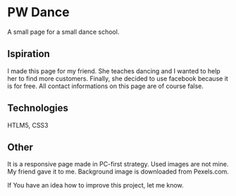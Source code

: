 # PW Dance
A small page for a small dance school.

## Ispiration
I made this page for my friend. She teaches dancing and I wanted to help her to find more customers. Finally, she decided to use facebook because it is for free. All contact informations on this page are of course false.

## Technologies
HTLM5, CSS3

## Other
It is a responsive page made in PC-first strategy. Used images are not mine. My friend gave it to me. Background image is downloaded from Pexels.com.

If You have an idea how to improve this project, let me know.